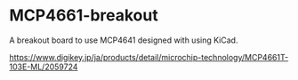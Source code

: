 # MCP4661-breakout

A breakout board to use MCP4641 designed with using KiCad.

https://www.digikey.jp/ja/products/detail/microchip-technology/MCP4661T-103E-ML/2059724
